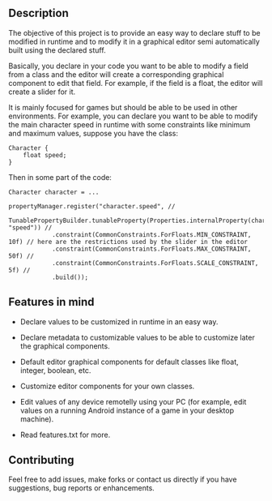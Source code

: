 Description
------------

The objective of this project is to provide an easy way to declare stuff to be modified in runtime and to modify it in a graphical editor semi automatically built using the declared stuff. 

Basically, you declare in your code you want to be able to modify a field from a class and the editor will create a corresponding graphical component to edit that field. For example, if the field is a float, the editor will create a slider for it. 

It is mainly focused for games but should be able to be used in other environments. For example, you can declare you want to be able to modify the main character speed in runtime with some constraints like minimum and maximum values, suppose you have the class:

	Character {
		float speed;
	}

Then in some part of the code:

	Character character = ...

	propertyManager.register("character.speed", //
		TunablePropertyBuilder.tunableProperty(Properties.internalProperty(character, "speed")) //
				.constraint(CommonConstraints.ForFloats.MIN_CONSTRAINT, 10f) // here are the restrictions used by the slider in the editor
				.constraint(CommonConstraints.ForFloats.MAX_CONSTRAINT, 50f) //
				.constraint(CommonConstraints.ForFloats.SCALE_CONSTRAINT, 5f) //
				.build());
Features in mind
------------

* Declare values to be customized in runtime in an easy way.
* Declare metadata to customizable values to be able to customize later the graphical components.
* Default editor graphical components for default classes like float, integer, boolean, etc.
* Customize editor components for your own classes.
* Edit values of any device remotelly using your PC (for example, edit values on a running Android instance of a game in your desktop machine).

* Read features.txt for more.

Contributing
------------

Feel free to add issues, make forks or contact us directly if you have suggestions, bug reports or enhancements.

